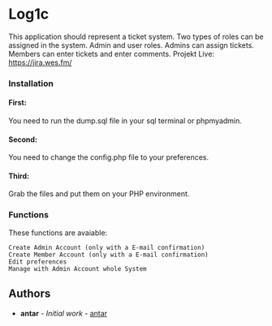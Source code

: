 # Log1c

This application should represent a ticket system. Two types of roles can be assigned in the system. Admin and user roles. Admins can assign tickets. Members can enter tickets and enter comments. 
Projekt Live: https://jira.wes.fm/


### Installation

#### First: 

You need to run the dump.sql file in your sql terminal or phpmyadmin.

#### Second:

You need to change the config.php file to your preferences.

#### Third:

Grab the files and put them on your PHP environment.

### Functions

These functions are avaiable:

```
Create Admin Account (only with a E-mail confirmation)
Create Member Account (only with a E-mail confirmation)
Edit preferences
Manage with Admin Account whole System
```

## Authors

* **antar** - *Initial work* - [antar](https://github.com/antar)
